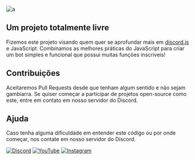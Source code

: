 ![a](https://imgur.com/KI4iNyL.png)

## Um projeto totalmente livre

Fizemos este projeto visando quem quer se aprofundar mais em [discord.js](https://discord.js.org/#/) e JavaScript. Combinamos as melhores
práticas do JavaScript para criar um bot simples e funcional que possui muitas funções inscriveis!

## Contribuições

Aceitaremos Pull Requests desde que tenham algum sentido e não sejam gambiarra. Se quiser começar a participar de projetos open-source como este, entre em contato em nosso servidor do Discord.

## Ajuda

Caso tenha alguma dificuldade em entender este código ou por onde começar, nos contate em nosso servidor do Discord.

[![Discord](https://img.shields.io/badge/Discord-7289DA?style=for-the-badge&logo=discord&logoColor=white)](https://discord.gg/KbBaftu2zE)
[![YouTube](https://img.shields.io/badge/YouTube-FF0000?style=for-the-badge&logo=youtube&logoColor=white)](https://www.youtube.com/channel/UCuGLBUyxR7Qvsg9gVN7b0vA)
[![Instagram](https://img.shields.io/badge/Instagram-E4405F?style=for-the-badge&logo=instagram&logoColor=white)](https://www.instagram.com/gabrielbanaszeski)
